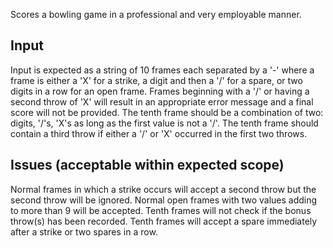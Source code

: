 Scores a bowling game in a professional and very employable manner.

## Input

Input is expected as a string of 10 frames each separated by a '-' where a frame is either a 'X' for a strike, a digit and then a '/' for a spare, or two digits in a row for an open frame. Frames beginning with a '/' or having a second throw of 'X' will result in an appropriate error message and a final score will not be provided. The tenth frame should be a combination of two: digits, '/'s, 'X's as long as the first value is not a '/'. The tenth frame should contain a third throw if either a '/' or 'X' occurred in the first two throws.

## Issues (acceptable within expected scope)

Normal frames in which a strike occurs will accept a second throw but the second throw will be ignored.
Normal open frames with two values adding to more than 9 will be accepted.
Tenth frames will not check if the bonus throw(s) has been recorded.
Tenth frames will accept a spare immediately after a strike or two spares in a row.
